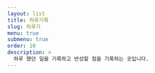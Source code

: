 ```yaml
---
layout: list
title: 하루기록
slug: 하루기
menu: true
submenu: true
order: 10
description: >
  하루 했던 일을 기록하고 반성할 점을 기록하는 곳입니다.
---
```

